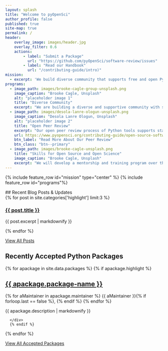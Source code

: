 ```yaml
---
layout: splash
title: "Welcome to pyOpenSci"
author_profile: false
published: true
site-map: true
permalink: /
header:
    overlay_image: images/header.jpg
    overlay_filter: 0.6
    actions:
        - label: "Submit a Package"
          url: "https://github.com/pyOpenSci/software-review/issues"
        - label: "Read our Handbook"
          url: "/contributing-guide/intro)"
mission:
  - excerpt: 'We build diverse community that supports free and open Python tools for processing scientific data. We also build technical skills needed to contribute to open source and that support open science. Join our global community.'
programs:
  - image_path: images/brooke-cagle-group-unsplash.png
    image_caption: "Brooke Cagle, Unsplash"
    alt: "placeholder image 1"
    title: "Diverse Community"
    excerpt: "We are building a diverse and supportive community with skills that support open source and open science. Join the discussion on [twitter](https://www.twitter.com/pyopensci) or follow along on [discourse](https://pyopensci.discourse.group/)."
  - image_path: images/desola-lanre-ologun-unsplash.png
    image_caption: "Desola Lanre Ologun, Unsplash"
    alt: "placeholder image 2"
    title: "Open Peer Review"
    excerpt: "Our open peer review process of Python tools supports standardized software quality and usability. It also provides needed credit and visibility to tool maintainers. Finally it removes redundancy of packages with similar functionaly across the scientific Python ecosystem."
    url: https://www.pyopensci.org/contributing-guide/open-source-software-submissions/author-guide.html
    btn_label: "Read More About Our Peer Review"
    btn_class: "btn--primary"
  - image_path: images/brooke-cagle-unsplash.png
    title: "Skills for Open Source and Open Science"
    image_caption: "Brooke Cagle, Unsplash"
    excerpt: "We will develop a mentorship and training program over the next year to support those who are new to open science and code review. Stay tuned for more."
---
```


{% include feature_row id="mission" type="center" %}
{% include feature_row id="programs"%}

<div class="notice--info" markdown="1">
## Recent Blog Posts & Updates

<div class="feature__wrapper">
   {% for post in site.categories['highlight'] limit:3 %}
   <div class="feature__item">
      <div class="archive__item">
         <div class="archive__item-body">
            <h3 class="archive__item-title"><a href="{{ site.baseurl }}{{ post.url}}" rel="permalink">{{ post.title }}</a></h3>
            <div class="archive__item-excerpt">
               <p>{{ post.excerpt | markdownify }}</p>
            </div>
         </div>
      </div>
   </div>
   {% endfor %}
</div>

<p><a href="/python-packages/" class="btn btn--info btn--large">View All Posts <i class="fa fa-4 fa-arrow-circle-right" aria-hidden="true"></i></a></p>
</div>


<!-- packages reviewed -->


## Recently Accepted Python Packages

<div class="grid__wrapper">
   <!-- Only print packages that are highlighted -->
   {% for apackage in site.data.packages %}
      {% if apackage.highlight %}
      <div class="grid__item cards">
         <article class="archive__item" itemscope="" itemtype="https://schema.org/CreativeWork">
            <h2 class="archive__item-title no_toc" itemprop="headline">
               <a href="{{ apackage.link }}" rel="permalink">{{ apackage.package-name }}</a>
            </h2>
            <p class="page__meta">
               <span class="page__meta-readtime"><i class="fas fa-feather" aria-hidden="true"></i>
               <!-- Commas in between authors -->
               {% for aMaintainer in apackage.maintainer %}  
               {{ aMaintainer }}{% if forloop.last == false %}, {% endif %}
               {% endfor %}
               </span>
            </p>
            <p class="archive__item-excerpt" itemprop="description">{{ apackage.description | markdownify }}</p>
         </article>
         
      </div>
      {% endif %}
   {% endfor %}
</div>
   <a href="/python-packages/" class="btn btn--info">View All Accepted Packages <i class="fa fa-4 fa-arrow-circle-right" aria-hidden="true"></i></a>

